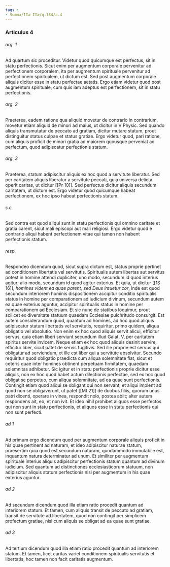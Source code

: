 ```yaml
---
tags : 
- Summa/IIa-IIæ/q.184/a.4
---
```


### Articulus 4

###### arg. 1
Ad quartum sic proceditur. Videtur quod quicumque est perfectus, sit in statu perfectionis. Sicut enim per augmentum corporale pervenitur ad perfectionem corporalem, ita per augmentum spirituale pervenitur ad perfectionem spiritualem, ut dictum est. Sed post augmentum corporale aliquis dicitur esse in statu perfectae aetatis. Ergo etiam videtur quod post augmentum spirituale, cum quis iam adeptus est perfectionem, sit in statu perfectionis.

###### arg. 2
Praeterea, eadem ratione qua aliquid movetur de contrario in contrarium, movetur etiam aliquid de minori ad maius, ut dicitur in V Physic. Sed quando aliquis transmutatur de peccato ad gratiam, dicitur mutare statum, prout distinguitur status culpae et status gratiae. Ergo videtur quod, pari ratione, cum aliquis proficit de minori gratia ad maiorem quousque perveniat ad perfectum, quod adipiscatur perfectionis statum.

###### arg. 3
Praeterea, statum adipiscitur aliquis ex hoc quod a servitute liberatur. Sed per caritatem aliquis liberatur a servitute peccati, quia universa delicta operit caritas, ut dicitur [[Pr 10]]. Sed perfectus dicitur aliquis secundum caritatem, ut dictum est. Ergo videtur quod quicumque habeat perfectionem, ex hoc ipso habeat perfectionis statum.

###### s.c.
Sed contra est quod aliqui sunt in statu perfectionis qui omnino caritate et gratia carent, sicut mali episcopi aut mali religiosi. Ergo videtur quod e contrario aliqui habent perfectionem vitae qui tamen non habent perfectionis statum.

###### resp.
Respondeo dicendum quod, sicut supra dictum est, status proprie pertinet ad conditionem libertatis vel servitutis. Spiritualis autem libertas aut servitus potest in homine attendi dupliciter, uno modo, secundum id quod interius agitur; alio modo, secundum id quod agitur exterius. Et quia, ut dicitur [[1S 16]], *homines vident ea quae parent, sed Deus intuetur cor*, inde est quod secundum interiorem hominis dispositionem accipitur conditio spiritualis status in homine per comparationem ad iudicium divinum, secundum autem ea quae exterius aguntur, accipitur spiritualis status in homine per comparationem ad Ecclesiam. Et sic nunc de statibus loquimur, prout scilicet ex diversitate statuum quaedam Ecclesiae pulchritudo consurgit. Est autem considerandum quod, quantum ad homines, ad hoc quod aliquis adipiscatur statum libertatis vel servitutis, requiritur, primo quidem, aliqua obligatio vel absolutio. Non enim ex hoc quod aliquis servit alicui, efficitur servus, quia etiam liberi serviunt secundum illud Galat. V, per caritatem spiritus servite invicem. Neque etiam ex hoc quod aliquis desinit servire, efficitur liber, sicut patet de servis fugitivis. Sed ille proprie est servus qui obligatur ad serviendum, et ille est liber qui a servitute absolvitur. Secundo requiritur quod obligatio praedicta cum aliqua solemnitate fiat, sicut et ceteris quae inter homines obtinent perpetuam firmitatem, quaedam solemnitas adhibetur. Sic igitur et in statu perfectionis proprie dicitur esse aliquis, non ex hoc quod habet actum dilectionis perfectae, sed ex hoc quod obligat se perpetuo, cum aliqua solemnitate, ad ea quae sunt perfectionis. Contingit etiam quod aliqui se obligant qui non servant, et aliqui implent ad quod non se obligaverunt, ut patet [[Mt 21]] de duobus filiis, quorum unus patri dicenti, operare in vinea, respondit nolo, postea abiit; alter autem respondens ait, eo, et non ivit. Et ideo nihil prohibet aliquos esse perfectos qui non sunt in statu perfectionis, et aliquos esse in statu perfectionis qui non sunt perfecti.

###### ad 1
Ad primum ergo dicendum quod per augmentum corporale aliquis proficit in his quae pertinent ad naturam, et ideo adipiscitur naturae statum, praesertim quia quod est secundum naturam, quodammodo immutabile est, inquantum natura determinatur ad unum. Et similiter per augmentum spirituale interius aliquis adipiscitur perfectionis statum quantum ad divinum iudicium. Sed quantum ad distinctiones ecclesiasticorum statuum, non adipiscitur aliquis statum perfectionis nisi per augmentum in his quae exterius aguntur.

###### ad 2
Ad secundum dicendum quod illa etiam ratio procedit quantum ad interiorem statum. Et tamen, cum aliquis transit de peccato ad gratiam, transit de servitute ad libertatem, quod non contingit per simplicem profectum gratiae, nisi cum aliquis se obligat ad ea quae sunt gratiae.

###### ad 3
Ad tertium dicendum quod illa etiam ratio procedit quantum ad interiorem statum. Et tamen, licet caritas variet conditionem spiritualis servitutis et libertatis, hoc tamen non facit caritatis augmentum.

